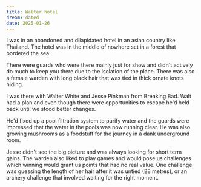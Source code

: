 ```yaml
---
title: Walter hotel
dream: dated
date: 2025-01-26
---
```


I was in an abandoned and dilapidated hotel in an asian country like Thailand. The hotel was in the middle of nowhere set in a forest that bordered the sea.

There were guards who were there mainly just for show and didn't actively do much to keep you there due to the isolation of the place. There was also a female warden with long black hair that was tied in thick ornate knots hiding.

I was there with Walter White and Jesse Pinkman from Breaking Bad. Walt had a plan and even though there were opportunities to escape he'd held back until we stood better changes.

He'd fixed up a pool filtration system to purify water and the guards were impressed that the water in the pools was now running clear. He was also growing mushrooms as a foodstuff for the journey in a dank underground room.

Jesse didn't see the big picture and was always looking for short term gains. The warden also liked to play games and would pose us challenges which winning would grant us points that had no real value. One challenge was guessing the length of her hair after it was untied (28 metres), or an archery challenge that involved waiting for the right moment.